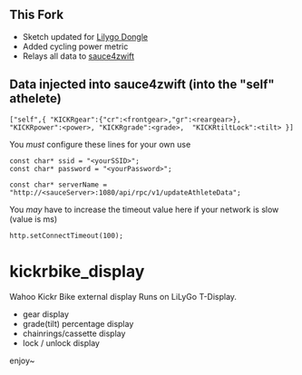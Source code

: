 ## This Fork

- Sketch updated for [Lilygo Dongle](https://www.lilygo.cc/products/t-dongle-s3)
- Added cycling power metric
- Relays all data to [sauce4zwift](https://www.sauce.llc/products/sauce4zwift/)

## Data injected into sauce4zwift (into the "self" athelete)

```
["self",{ "KICKRgear":{"cr":<frontgear>,"gr":<reargear>}, "KICKRpower":<power>, "KICKRgrade":<grade>,  "KICKRtiltLock":<tilt> }]
```

You *must* configure these lines for your own use

```
const char* ssid = "<yourSSID>";
const char* password = "<yourPassword>";

const char* serverName = "http://<sauceServer>:1080/api/rpc/v1/updateAthleteData";
```

You *may* have to increase the timeout value here if your network is slow (value is ms)

```http.setConnectTimeout(100);```


# kickrbike_display
Wahoo Kickr Bike external display
Runs on LiLyGo T-Display.

* gear display
* grade(tilt) percentage display
* chainrings/cassette display
* lock / unlock display


enjoy~
